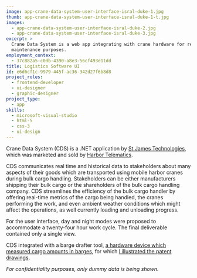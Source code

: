 ```yaml
---
image: app-crane-data-system-user-interface-isral-duke-1.jpg
thumb: app-crane-data-system-user-interface-isral-duke-1-t.jpg
images:
  - app-crane-data-system-user-interface-isral-duke-2.jpg
  - app-crane-data-system-user-interface-isral-duke-3.jpg
excerpt: >
  Crane Data System is a web app integrating with crane hardware for reporting, planning, and
  maintenance purposes.
employment_context:
  - 37c882a5-c0db-4390-a8e3-56cf493e11dd
title: Logistics Software UI
id: e6d6cf1c-9979-445f-ac36-342d27f6b8d8
project_roles:
  - frontend-developer
  - ui-designer
  - graphic-designer
project_type:
  - app
skills:
  - microsoft-visual-studio
  - html-5
  - css-3
  - ui-design
---
```

<p>Crane Data System (CDS) is a .NET application by <a href="/projects/st-james-technologies-brand-assets">St James Technologies</a>, which was marketed and sold by <a href="/projects/crane-data-system-marketing-assets">Harbor Telematics</a>.
</p>
<p>CDS communicates real time and historical data to stakeholders about many aspects of their goods which are transported using mobile harbor cranes during bulk cargo handling. Stakeholders can be either manufacturers shipping their bulk cargo or the shareholders of the bulk cargo handling company. CDS streamlines the efficiency of the bulk cargo handler by offering real-time metrics of the cargo being handled, the cranes performing the work, and even ambient weather conditions which might affect the operations, as well currently loading and unloading progress.
</p>
<p>For the user interface, day and night modes were proposed to accommodate a twenty-four hour work cycle. The final deliverable contained only a single view.
</p>
<p>CDS integrated with a barge drafter tool, <a href="/projects/product-concept-illustrations" target="_blank">a hardware device which measured cargo amounts in barges</a>, for which <a href="/projects/patent-drawings">I illustrated the patent drawings</a>.
</p>
<p><em>For confidentiality purposes, only dummy data is being shown.</em>
</p>